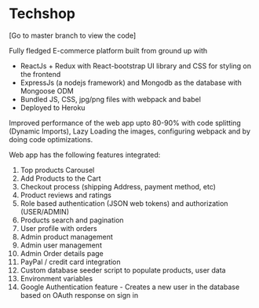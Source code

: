 # Techshop
  [Go to master branch to view the code]

 Fully fledged E-commerce platform built from ground up with 
 
 - ReactJs + Redux with React-bootstrap UI library and CSS for styling on the frontend 
 - ExpressJs (a nodejs framework) and Mongodb as the database with Mongoose ODM
 - Bundled JS, CSS, jpg/png files with webpack and babel
 - Deployed to Heroku
 
 Improved performance of the web app upto 80-90% with code splitting (Dynamic Imports), Lazy Loading the images, configuring webpack and by doing code optimizations.

 Web app has the following features integrated:
 1. Top products Carousel
 2. Add Products to the Cart
 3. Checkout process (shipping Address, payment method, etc)
 4. Product reviews and ratings
 5. Role based authentication (JSON web tokens) and authorization (USER/ADMIN)
 6. Products search and pagination 
 7. User profile with orders
 8. Admin product management
 9. Admin user management
 10. Admin Order details page
 11. PayPal / credit card integration
 12. Custom database seeder script to populate products, user data
 13. Environment variables
 14. Google Authentication feature - Creates a new user in the database based on OAuth response on sign in
